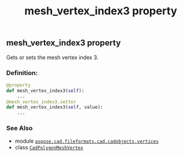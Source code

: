 ﻿---
title: mesh_vertex_index3 property
second_title: Aspose.CAD for Python via .NET API References
description: 
type: docs
weight: 400
url: /python-net/aspose.cad.fileformats.cad.cadobjects.vertices/cadpolygonmeshvertex/mesh_vertex_index3/
is_root: false
---

## mesh_vertex_index3 property


Gets or sets the mesh vertex index 3.
### Definition:
```python
@property
def mesh_vertex_index3(self):
    ...
@mesh_vertex_index3.setter
def mesh_vertex_index3(self, value):
    ...
```

### See Also
* module [`aspose.cad.fileformats.cad.cadobjects.vertices`](../../)
* class [`CadPolygonMeshVertex`](/cad/python-net/aspose.cad.fileformats.cad.cadobjects.vertices/cadpolygonmeshvertex)
